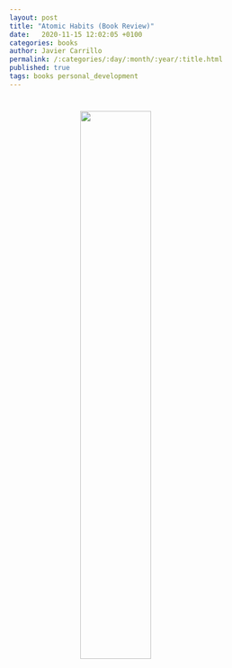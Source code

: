 ```yaml
---
layout: post
title: "Atomic Habits (Book Review)"
date:   2020-11-15 12:02:05 +0100
categories: books
author: Javier Carrillo
permalink: /:categories/:day/:month/:year/:title.html
published: true
tags: books personal_development 
---
```


<h1><img style="display: block; margin-left: auto; margin-right: auto; width: 50%" src="https://jcentercreation.github.io/JekyllPersonalWeb/assets/img/atomic-habits-book.png"></h1>

<p style="text-align: justify"></p>

<p style="text-align: justify"></p>

<p style="text-align: justify"></p>

<p style="text-align: justify"></p>

<p style="text-align: justify"></p>

<p style="text-align: justify"></p>
